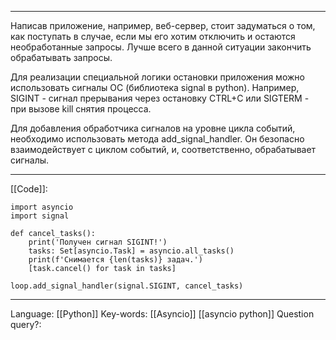 ___
Написав приложение, например, веб-сервер, стоит задуматься о том, как поступать в случае, если мы его хотим отключить и остаются необработанные запросы. Лучше всего в данной ситуации закончить обрабатывать запросы. 

Для реализации специальной логики остановки приложения можно использовать сигналы ОС (библиотека signal в python). Например, SIGINT - сигнал прерывания через остановку CTRL+C или SIGTERM - при вызове kill снятия процесса.  

Для добавления обработчика сигналов на уровне цикла событий, необходимо использовать метода add_signal_handler. Он безопасно взаимодействует с циклом событий, и, соответственно, обрабатывает сигналы.  
___
[[Code]]:
```
import asyncio
import signal

def cancel_tasks():
	print('Получен сигнал SIGINT!')
	tasks: Set[asyncio.Task] = asyncio.all_tasks()
	print(f'Снимается {len(tasks)} задач.')
	[task.cancel() for task in tasks]
	
loop.add_signal_handler(signal.SIGINT, cancel_tasks)
```
___
Language: [[Python]]
Key-words:  [[Asyncio]] [[asyncio python]]
Question query?: 